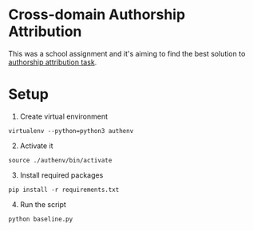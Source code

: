 # Cross-domain Authorship Attribution
This was a school assignment and it's aiming to find the best solution to [authorship attribution task](https://pan.webis.de/clef19/pan19-web/author-identification.html).

# Setup
1. Create virtual environment

```virtualenv --python=python3 authenv```

2. Activate it

```source ./authenv/bin/activate```

3. Install required packages

```pip install -r requirements.txt```

4. Run the script

```python baseline.py```
